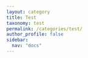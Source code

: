 ```yaml
---
layout: category
title: Test
taxonomy: test
permalink: /categories/test/
author_profile: false
sidebar:
  nav: "docs"
---
```

